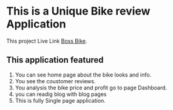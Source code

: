 # This is a Unique Bike review Application

This project Live Link [Boss Bike](https://zippy-wisp-cc0519.netlify.app/).

## This application featured

1. You can see home page about the bike looks and info.
2. You see the coustomer reviews.
3. You analysis the bike price and profit go to page Dashboard.
4. you can readig blog with blog pages
5. This is fully Single page application. 


